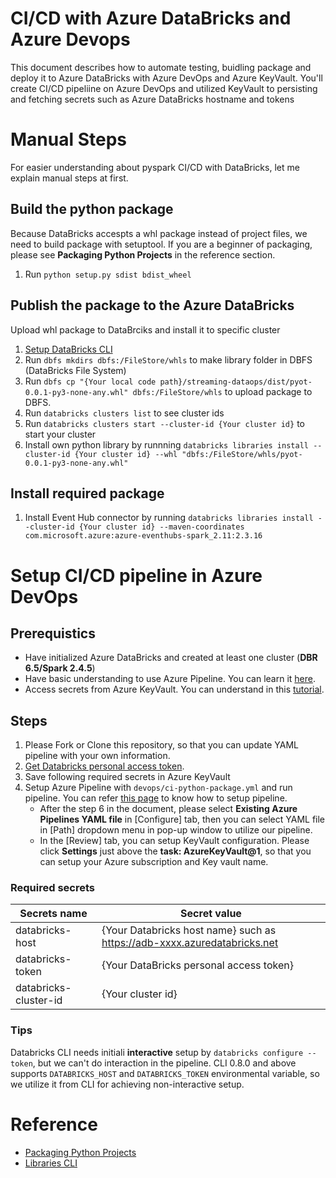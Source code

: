 # CI/CD with Azure DataBricks and Azure Devops
This document describes how to automate testing, buidling package and deploy it to Azure DataBricks with Azure DevOps and Azure KeyVault. You'll create CI/CD pipeliine on Azure DevOps and utilized KeyVault to persisting and fetching secrets such as Azure DataBricks hostname and tokens

# Manual Steps
For easier understanding about pyspark CI/CD with DataBricks, let me explain manual steps at first.

## Build the python package
Because DataBricks accespts a whl package instead of project files, we need to build package with setuptool. If you are a beginner of packaging, please see **Packaging Python Projects** in the reference section.
1. Run `python setup.py sdist bdist_wheel`

## Publish the package to the Azure DataBricks
Upload whl package to DataBrciks and install it to specific cluster
1. [Setup DataBricks CLI](https://docs.databricks.com/dev-tools/cli/index.html)
1. Run `dbfs mkdirs dbfs:/FileStore/whls` to make library folder in DBFS (DataBricks File System)
1. Run `dbfs cp "{Your local code path}/streaming-dataops/dist/pyot-0.0.1-py3-none-any.whl" dbfs:/FileStore/whls` to upload package to DBFS.
1. Run `databricks clusters list` to see cluster ids
1. Run `databricks clusters start --cluster-id {Your cluster id}` to start your cluster
1. Install own python library by runnning `databricks libraries install --cluster-id {Your cluster id} --whl "dbfs:/FileStore/whls/pyot-0.0.1-py3-none-any.whl"`

## Install required package
1. Install Event Hub connector by running `databricks libraries install --cluster-id {Your cluster id} --maven-coordinates com.microsoft.azure:azure-eventhubs-spark_2.11:2.3.16`

# Setup CI/CD pipeline in Azure DevOps
## Prerequistics
- Have initialized Azure DataBricks and created at least one cluster (**DBR 6.5/Spark 2.4.5**)
- Have basic understanding to use Azure Pipeline. You can learn it [here](https://docs.microsoft.com/en-us/azure/devops/pipelines/ecosystems/python?view=azure-devops).
- Access secrets from Azure KeyVault. You can understand in this [tutorial](https://docs.microsoft.com/en-us/azure/devops/pipelines/release/azure-key-vault?view=azure-devops).

## Steps
1. Please Fork or Clone this repository, so that you can update YAML pipeline with your own information.
1. [Get Databricks personal access token](https://docs.databricks.com/dev-tools/api/latest/authentication.html).
1. Save following required secrets in Azure KeyVault
1. Setup Azure Pipeline with `devops/ci-python-package.yml` and run pipeline. You can refer [this page](https://docs.microsoft.com/en-us/azure/devops/pipelines/ecosystems/python?view=azure-devops#create-the-pipeline) to know how to setup pipeline.
   - After the step 6 in the document, please select **Existing Azure Pipelines YAML file** in [Configure] tab, then you can select YAML file in [Path] dropdown menu in pop-up window to utilize our pipeline.
   - In the [Review] tab, you can setup KeyVault configuration. Please click **Settings** just above the **task: AzureKeyVault@1**, so that you can setup your Azure subscription and Key vault name.

### Required secrets
|Secrets name|Secret value|
|--|--|
|databricks-host|{Your Databricks host name} such as https://adb-xxxx.azuredatabricks.net|
|databricks-token|{Your DataBricks personal access token}|
|databricks-cluster-id|{Your cluster id}|

### Tips
Databricks CLI needs initiali **interactive** setup by `databricks configure --token`, but we can't do interaction in the pipeline. CLI 0.8.0 and above supports `DATABRICKS_HOST` and `DATABRICKS_TOKEN` environmental variable, so we utilize it from CLI for achieving non-interactive setup.

# Reference
- [Packaging Python Projects](https://packaging.python.org/tutorials/packaging-projects/)
- [Libraries CLI](https://docs.microsoft.com/en-us/azure/databricks/dev-tools/cli/libraries-cli)